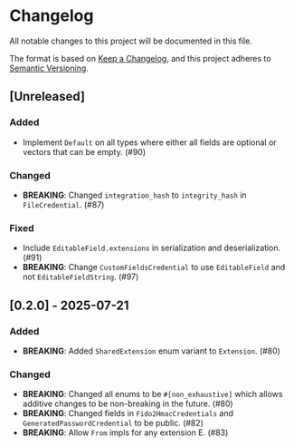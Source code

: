 # Changelog

All notable changes to this project will be documented in this file.

The format is based on [Keep a Changelog](https://keepachangelog.com/en/1.1.0/), and this project
adheres to [Semantic Versioning](https://semver.org/spec/v2.0.0.html).

## [Unreleased]

### Added

- Implement `Default` on all types where either all fields are optional or vectors that can be
  empty. (#90)

### Changed

- **BREAKING**: Changed `integration_hash` to `integrity_hash` in `FileCredential`. (#87)

### Fixed

- Include `EditableField.extensions` in serialization and deserialization. (#91)
- **BREAKING**: Change `CustomFieldsCredential` to use `EditableField` and not
  `EditableFieldString`. (#97)

## [0.2.0] - 2025-07-21

### Added

- **BREAKING**: Added `SharedExtension` enum variant to `Extension`. (#80)

### Changed

- **BREAKING**: Changed all enums to be `#[non_exhaustive]` which allows additive changes to be
  non-breaking in the future. (#80)
- **BREAKING**: Changed fields in `Fido2HmacCredentials` and `GeneratedPasswordCredential` to be
  public. (#82)
- **BREAKING**: Allow `From` impls for any extension E. (#83)
